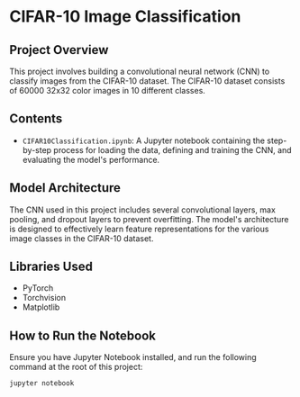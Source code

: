 # CIFAR-10 Image Classification

## Project Overview
This project involves building a convolutional neural network (CNN) to classify images from the CIFAR-10 dataset. The CIFAR-10 dataset consists of 60000 32x32 color images in 10 different classes.

## Contents
- `CIFAR10Classification.ipynb`: A Jupyter notebook containing the step-by-step process for loading the data, defining and training the CNN, and evaluating the model's performance.

## Model Architecture
The CNN used in this project includes several convolutional layers, max pooling, and dropout layers to prevent overfitting. The model's architecture is designed to effectively learn feature representations for the various image classes in the CIFAR-10 dataset.

## Libraries Used
- PyTorch
- Torchvision
- Matplotlib

## How to Run the Notebook
Ensure you have Jupyter Notebook installed, and run the following command at the root of this project:
```bash
jupyter notebook
